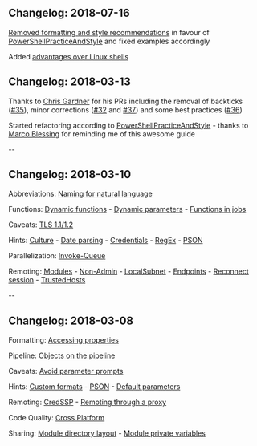 <!-- .slide: id="changelog" -->

## Changelog: 2018-07-16

[Removed formatting and style recommendations](https://github.com/nicholasdille/professional-powershell/issues/31) in favour of [PowerShellPracticeAndStyle](https://poshcode.gitbooks.io/powershell-practice-and-style/) and fixed examples accordingly

Added [advantages over Linux shells](#/linux)

## Changelog: 2018-03-13

Thanks to [Chris Gardner](https://twitter.com/halbaradkenafin) for his PRs including the removal of backticks ([#35](https://github.com/nicholasdille/professional-powershell/issues/35)), minor corrections ([#32](https://github.com/nicholasdille/professional-powershell/issues/32) and [#37](https://github.com/nicholasdille/professional-powershell/issues/37)) and some best practices ([#36](https://github.com/nicholasdille/professional-powershell/issues/36))

Started refactoring according to [PowerShellPracticeAndStyle](https://poshcode.gitbooks.io/powershell-practice-and-style/) - thanks to [Marco Blessing](https://twitter.com/tar_honar) for reminding me of this awesome guide

--

## Changelog: 2018-03-10

Abbreviations: [Naming for natural language](#/language)

Functions: [Dynamic functions](#/dynamic_functions) - [Dynamic parameters](#/dynamic_parameters) - [Functions in jobs](#/job_functions)

Caveats: [TLS 1.1/1.2](#/tls)

Hints: [Culture](#/culture) - [Date parsing](#/datetime) - [Credentials](#/credentials) - [RegEx](#/regex) - [PSON](#/pson)

Parallelization: [Invoke-Queue](#/invoke-queue)

Remoting: [Modules](#/remote_module) - [Non-Admin](#/non_admin) - [LocalSubnet](#/LocalSubnet) - [Endpoints](#/pssessionconfiguration) - [Reconnect session](#/reconnect) - [TrustedHosts](#/trustedhosts)

--

## Changelog: 2018-03-08

Formatting: [Accessing properties](#/properties)

Pipeline: [Objects on the pipeline](#/ByProperty)

Caveats: [Avoid parameter prompts](#/parameter_prompt)

Hints: [Custom formats](#/custom_formats) - [PSON](#/pson) - [Default parameters](#/psdefaultparametervalues)

Remoting: [CredSSP](#/credssp) - [Remoting through a proxy](#/remoting_proxy)

Code Quality: [Cross Platform](#/cross_platform)

Sharing: [Module directory layout](#/module_layout) - [Module private variables](#/module_variables)